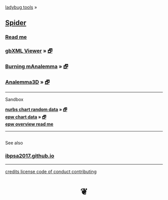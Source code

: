 <style>

#menu p { margin: 0; }

h4 { margin: 0; }
</style>


[ladybug tools]( http://www.ladybug.tools ) &raquo;

## [Spider]( index.html )

### [Read me]( #README.md )


### [gbXML Viewer]( #read-gbxml/README.md ) &raquo; [&#x1F5D7;]( read-gbxml/gbxml-viewer/index.html )


### [Burning mAnalemma]( #burning-manalemma-2017/README.md ) &raquo; [&#x1F5D7;]( burning-manalemma-2017/index.html "Run full screen" )


### [Analemma3D]( #analemma3d/README.md ) &raquo; [&#x1F5D7;]( analemma3d/index.html "Run full screen" )


*** 

Sandbox

#### [nurbs chart random data]( #sandbox/nurbs-chart/README.md) &raquo; [&#x1F5D7;]( http://www.ladybug.tools/spider/sandbox/nurbs-chart/ "Run full screen" )


#### [epw chart data]( #sandbox/chart-epw-data/README.md ) &raquo; [&#x1F5D7;]( sandbox/chart-epw-data/index.html )

#### [epw overview read me]( #pages/readme-epw.md )

***

<!-- rename -->

<div id=divSubMenu ></div>

<iframe id=ifrMenu class=bbbiframeMenu width=100% height=0 frameBorder=0 ></iframe>


See also

### [ibpsa2017.github.io]( https://ibpsa2017.github.io/ )




***

[credits         ]( #./pages/credits.md )
[license         ]( #./pages/license.md )
[code of conduct ]( #./pages/code-of-conduct.md )
[contributing    ]( #./pages/contributing.md )

<h1 style=text-align:center; > &#x2766; </h1>
